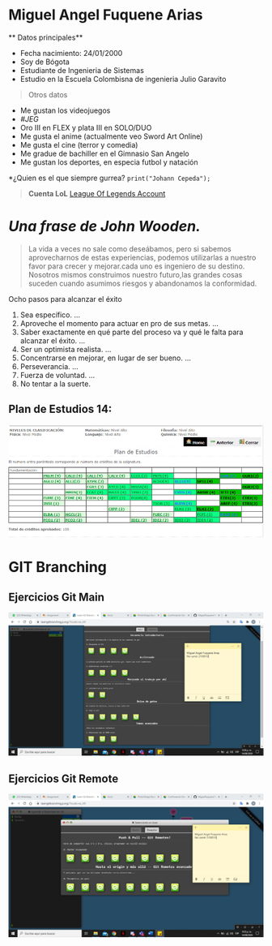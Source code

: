 # Miguel Angel Fuquene Arias

** Datos principales**

- Fecha nacimiento: 24/01/2000
- Soy de Bógota
- Estudiante de Ingenieria de Sistemas
- Estudio en la Escuela Colombisna de ingenieria Julio Garavito

> Otros datos

* Me gustan los videojuegos
* *#JEG*
* Oro III en FLEX y plata III en SOLO/DUO
* Me gusta el anime (actualmente veo Sword Art Online)
* Me gusta el cine (terror y comedia)
* Me gradue de bachiller en el Gimnasio San Angelo
* Me gustan los deportes, en especia futbol y natación


*¿Quien es el que siempre gurrea? `print("Johann Cepeda");`


> **Cuenta LoL**
[League Of Legends Account](https://na.op.gg/summoner/userName=darknessassasin)

# *Una frase de John Wooden.*
>  La vida a veces no sale como deseábamos, pero si sabemos aprovecharnos de estas experiencias, podemos utilizarlas a nuestro favor para crecer y mejorar.cada uno es ingeniero de su destino. Nosotros mismos construimos nuestro futuro,las grandes cosas suceden cuando asumimos riesgos y abandonamos la conformidad.

Ocho pasos para alcanzar el éxito
1. Sea específico. ...
2. Aproveche el momento para actuar en pro de sus metas. ...
3. Saber exactamente en qué parte del proceso va y qué le falta para alcanzar el éxito. ...
4. Ser un optimista realista. ...
5. Concentrarse en mejorar, en lugar de ser bueno. ...
6. Perseverancia. ...
7. Fuerza de voluntad. ...
8. No tentar a la suerte.

## Plan de Estudios 14:

![](https://github.com/MiguelFuquene1024/CVDS-2-LAB1/blob/master/Miguel%20Angel%20Fuquene%20Arias/images/Plan%20de%20estudios.png)


# GIT Branching

## Ejercicios Git Main 


![](https://github.com/MiguelFuquene1024/CVDS-2-LAB1/blob/master/Miguel%20Angel%20Fuquene%20Arias/images/Ejercicios%20Git%20Main.png)


## Ejercicios Git Remote


![](https://github.com/MiguelFuquene1024/CVDS-2-LAB1/blob/master/Miguel%20Angel%20Fuquene%20Arias/images/Ejercicios%20Git%20Remote.png)

